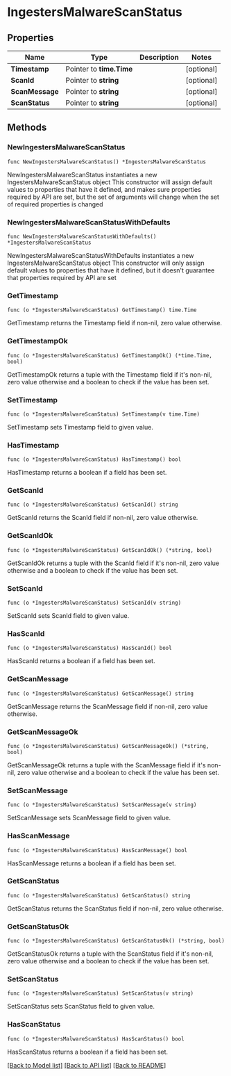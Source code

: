 # IngestersMalwareScanStatus

## Properties

Name | Type | Description | Notes
------------ | ------------- | ------------- | -------------
**Timestamp** | Pointer to **time.Time** |  | [optional] 
**ScanId** | Pointer to **string** |  | [optional] 
**ScanMessage** | Pointer to **string** |  | [optional] 
**ScanStatus** | Pointer to **string** |  | [optional] 

## Methods

### NewIngestersMalwareScanStatus

`func NewIngestersMalwareScanStatus() *IngestersMalwareScanStatus`

NewIngestersMalwareScanStatus instantiates a new IngestersMalwareScanStatus object
This constructor will assign default values to properties that have it defined,
and makes sure properties required by API are set, but the set of arguments
will change when the set of required properties is changed

### NewIngestersMalwareScanStatusWithDefaults

`func NewIngestersMalwareScanStatusWithDefaults() *IngestersMalwareScanStatus`

NewIngestersMalwareScanStatusWithDefaults instantiates a new IngestersMalwareScanStatus object
This constructor will only assign default values to properties that have it defined,
but it doesn't guarantee that properties required by API are set

### GetTimestamp

`func (o *IngestersMalwareScanStatus) GetTimestamp() time.Time`

GetTimestamp returns the Timestamp field if non-nil, zero value otherwise.

### GetTimestampOk

`func (o *IngestersMalwareScanStatus) GetTimestampOk() (*time.Time, bool)`

GetTimestampOk returns a tuple with the Timestamp field if it's non-nil, zero value otherwise
and a boolean to check if the value has been set.

### SetTimestamp

`func (o *IngestersMalwareScanStatus) SetTimestamp(v time.Time)`

SetTimestamp sets Timestamp field to given value.

### HasTimestamp

`func (o *IngestersMalwareScanStatus) HasTimestamp() bool`

HasTimestamp returns a boolean if a field has been set.

### GetScanId

`func (o *IngestersMalwareScanStatus) GetScanId() string`

GetScanId returns the ScanId field if non-nil, zero value otherwise.

### GetScanIdOk

`func (o *IngestersMalwareScanStatus) GetScanIdOk() (*string, bool)`

GetScanIdOk returns a tuple with the ScanId field if it's non-nil, zero value otherwise
and a boolean to check if the value has been set.

### SetScanId

`func (o *IngestersMalwareScanStatus) SetScanId(v string)`

SetScanId sets ScanId field to given value.

### HasScanId

`func (o *IngestersMalwareScanStatus) HasScanId() bool`

HasScanId returns a boolean if a field has been set.

### GetScanMessage

`func (o *IngestersMalwareScanStatus) GetScanMessage() string`

GetScanMessage returns the ScanMessage field if non-nil, zero value otherwise.

### GetScanMessageOk

`func (o *IngestersMalwareScanStatus) GetScanMessageOk() (*string, bool)`

GetScanMessageOk returns a tuple with the ScanMessage field if it's non-nil, zero value otherwise
and a boolean to check if the value has been set.

### SetScanMessage

`func (o *IngestersMalwareScanStatus) SetScanMessage(v string)`

SetScanMessage sets ScanMessage field to given value.

### HasScanMessage

`func (o *IngestersMalwareScanStatus) HasScanMessage() bool`

HasScanMessage returns a boolean if a field has been set.

### GetScanStatus

`func (o *IngestersMalwareScanStatus) GetScanStatus() string`

GetScanStatus returns the ScanStatus field if non-nil, zero value otherwise.

### GetScanStatusOk

`func (o *IngestersMalwareScanStatus) GetScanStatusOk() (*string, bool)`

GetScanStatusOk returns a tuple with the ScanStatus field if it's non-nil, zero value otherwise
and a boolean to check if the value has been set.

### SetScanStatus

`func (o *IngestersMalwareScanStatus) SetScanStatus(v string)`

SetScanStatus sets ScanStatus field to given value.

### HasScanStatus

`func (o *IngestersMalwareScanStatus) HasScanStatus() bool`

HasScanStatus returns a boolean if a field has been set.


[[Back to Model list]](../README.md#documentation-for-models) [[Back to API list]](../README.md#documentation-for-api-endpoints) [[Back to README]](../README.md)


